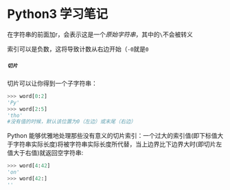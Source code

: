 # Python3 学习笔记



在字符串的前面加r，会表示这是一个*原始字符串*，其中的`\`不会被转义

索引可以是负数，这将导致计数从右边开始（`-0`就是`0`

##### `切片`

切片可以让你得到一个子字符串：

```python
>>> word[0:2]
'Py'
>>> word[2:5]
'tho'
#没有值的时候，默认该位置为0（左边）或末尾（右边）
```

Python 能够优雅地处理那些没有意义的切片索引：一个过大的索引值(即下标值大于字符串实际长度)将被字符串实际长度所代替，当上边界比下边界大时(即切片左值大于右值)就返回空字符串:

```python
>>> word[4:42]
'on'
>>> word[42:]
''
```

